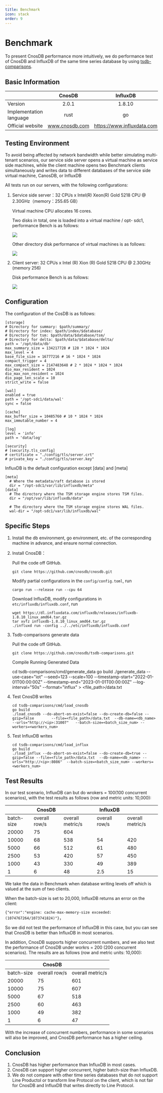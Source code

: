 ```yaml
---
title: Benchmark
icon: stack
order: 9
---
```


# Benchmark

To present CnosDB performance more intuitively, we do performance test of CnosDB and InfluxDB of the same time series database by using [tsdb-comparisons](https://github.com/cnosdb/tsdb-comparisons).

## Basic Information

|          |     CnosDB     |          InfluxDB          |
| -------- | :------------: | :------------------------: |
| Version     |     2.0.1      |           1.8.10           |
| Implementation language |      rust      |             go             |
| Official website     | www.cnosdb.com | https://www.influxdata.com |

## Testing Environment

To avoid being affected by network bandwidth while better simulating multi- tenant scenarios, our service side server opens a virtual machine as service side machines, while the client machine opens two Benchmark clients simultaneously and writes data to different databases of the service side virtual machine, CanosDB, or InfluxDB

All tests run on our servers, with the following configurations:


1. Service side server：32 CPUs x Intel(R) Xeon(R) Gold 5218 CPU @ 2.30GHz（memory：255.65 GB）

   Virtual machine CPU allocates 16 cores.

   Two disks in total, one is loaded into a virtual machine / opt- sdc1, performance Bench is as follows:

   ![](../source/_static/img/nvme_bench.png)

   Other directory disk performance of virtual machines is as follows:

   ![](../source/_static/img/other_bench.png)



2. Client server: 32 CPUs x Intel (R) Xion (R) Gold 5218 CPU @ 2.30GHz (memory 256)

   Disk performance Bench is as follows:

   ![](../source/_static/img/19bench.png)

## Configuration

The configuration of the CosDB is as follows:

```
[storage]
# Directory for summary: $path/summary/
# Directory for index: $path/index/$database/
# Directory for tsm: $path/data/$database/tsm/
# Directory for delta: $path/data/$database/delta/
path = '/opt/data/db'
max_summary_size = 134217728 # 128 * 1024 * 1024
max_level = 4
base_file_size = 16777216 # 16 * 1024 * 1024
compact_trigger = 4
max_compact_size = 2147483648 # 2 * 1024 * 1024 * 1024
dio_max_resident = 1024
dio_max_non_resident = 1024
dio_page_len_scale = 10
strict_write = false

[wal]
enabled = true
path = '/opt-sdc1/data/wal'
sync = false

[cache]
max_buffer_size = 10485760 # 10 * 1024 * 1024
max_immutable_number = 4

[log]
level = 'info'
path = 'data/log'

[security]
# [security.tls_config]
# certificate = "./config/tls/server.crt"
# private_key = "./config/tls/server.key"
```

InfluxDB is the default configuration except [data] and [meta]

```
[meta]
  # Where the metadata/raft database is stored
  dir = "/opt-sdc1/var/lib/influxdb/meta"
[data]
  # The directory where the TSM storage engine stores TSM files.
  dir = "/opt/var/lib/influxdb/data"

  # The directory where the TSM storage engine stores WAL files.
  wal-dir = "/opt-sdc1/var/lib/influxdb/wal"
```

## Specific Steps

1. Install the db environment, go environment, etc. of the corresponding machine in advance, and ensure normal connection.

2. Install CnosDB：

   Pull the code off GitHub.

   ```
   git clone https://github.com/cnosdb/cnosdb.git
   ```

   Modify partial configurations in the `config/config.toml`, run

    ````
    cargo run --release run --cpu 64
    ````

   Download InfluxDB, modify configurations in `etc/influxdb/influxdb.conf`, run

   ```
   wget https://dl.influxdata.com/influxdb/releases/influxdb-1.8.10_linux_amd64.tar.gz
   tar xvfz influxdb-1.8.10_linux_amd64.tar.gz
   ./influxd run -config ../../etc/influxdb/influxdb.conf
   ```

3. Tsdb-comparisons generate data

   Pull the code off GitHub.

   ```
   git clone https://github.com/cnosdb/tsdb-comparisons.git
   ```

   Compile Running Generated Data

   	cd tsdb-comparisons/cmd/generate_data
   	go build
   	./generate_data --use-case="iot" --seed=123 --scale=100          --timestamp-start="2022-01-01T00:00:00Z" --timestamp-end="2023-01-01T00:00:00Z" --log-interval="50s" --format="influx"   > <file_path>/data.txt

4. Test CnosDB writes

   ```
   cd tsdb-comparisons/cmd/load_cnosdb
   go build
   ./load_cnosdb --do-abort-on-exist=false --do-create-db=false --gzip=false        --file=<file_path>/data.txt  --db-name=<db_name> --urls="http://<ip>:31007"   --batch-size=<batch_size_num> --workers=<workers_num>
   ```

5. Test InfluxDB writes

   ```
   cd tsdb-comparisons/cmd/load_influx
   go build
   ./load_influx --do-abort-on-exist=false --do-create-db=true --gzip=false --file=<file_path>/data.txt  --db-name=<db_name> --urls="http://<ip>:8086"  --batch-size=<batch_size_num> --workers=<workers_num>
   ```

## Test Results

In our test scenario, InfluxDB can but do wrokers = 100(100 concurrent scenarios), with the test results as follows (row and metric units: 10,000):

|            | CnosDB        |                  | InfluxDB      |                  |
|------------|---------------|------------------|---------------|------------------|
| batch-size | overall row/s | overall metric/s | overall row/s | overall metric/s |
| 20000      | 75            | 604              |               |                  |
| 10000      | 68            | 538              | 54            | 420              |
| 5000       | 66            | 512              | 61            | 480              |
| 2500       | 53            | 420              | 57            | 450              |
| 1000       | 43            | 330              | 49            | 389              |
| 1          | 6             | 48               | 2.5           | 15               |

We take the data in Benchmark when database writing levels off which is valued at the sum of two clients.

When the batch-size is set to 20,000, InfluxDB returns an error on the client:

`{"error":"engine: cache-max-memory-size exceeded: (1074767264/1073741824)"}`，

So we did not test the performance of InfluxDB in this case, but you can see that CnosDB is better than InfluxDB in most scenarios.

In addition, CnosDB supports higher concurrent numbers, and we also test the performance of CnosDB under workrs = 200 (200 concurrent scenarios). The results are as follows (row and metric units: 10,000):

|            | CnosDB        |                  |
|------------|---------------|------------------|
| batch-size | overall row/s | overall metric/s |
| 20000      | 75            | 601              |
| 10000      | 75            | 607              |
| 5000       | 67            | 518              |
| 2500       | 60            | 463              |
| 1000       | 49            | 382              |
| 1          | 6             | 47               |

With the increase of concurrent numbers, performance in some scenarios will also be improved, and CnosDB performance has a higher ceiling.

## Conclusion

1. CnosDB has higher performance than InfluxDB in most cases.
2. CnosDB can support higher concurrent, higher batch-size than InfluxDB.
3. We do not compare with other time series databases that do not support Line Productol or transform line Protocol on the client, which is not fair for CnosDB and InfluxDB that writes directly to Line Protocol.